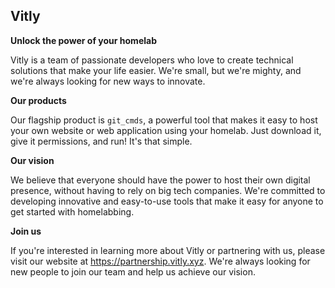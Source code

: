 ## Vitly

**Unlock the power of your homelab**

Vitly is a team of passionate developers who love to create technical solutions that make your life easier. We're small, but we're mighty, and we're always looking for new ways to innovate.

**Our products**

Our flagship product is `git_cmds`, a powerful tool that makes it easy to host your own website or web application using your homelab. Just download it, give it permissions, and run! It's that simple.

**Our vision**

We believe that everyone should have the power to host their own digital presence, without having to rely on big tech companies. We're committed to developing innovative and easy-to-use tools that make it easy for anyone to get started with homelabbing.

**Join us**

If you're interested in learning more about Vitly or partnering with us, please visit our website at https://partnership.vitly.xyz. We're always looking for new people to join our team and help us achieve our vision.
